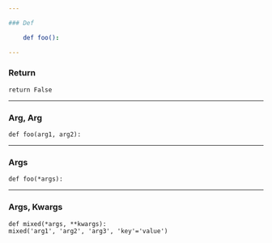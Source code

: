 ```yaml
---

### Def

    def foo():

---
```


### Return

    return False

---

### Arg, Arg

    def foo(arg1, arg2):

---

### Args

    def foo(*args):

---

### Args, Kwargs

    def mixed(*args, **kwargs):
    mixed('arg1', 'arg2', 'arg3', 'key'='value')



